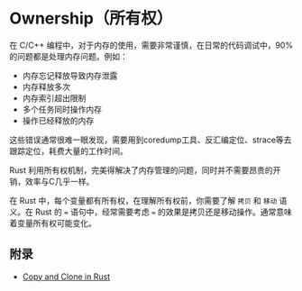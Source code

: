 

# Ownership（所有权）

在 C/C++ 编程中，对于内存的使用，需要非常谨慎，在日常的代码调试中，90%的问题都是处理内存问题。例如：
- 内存忘记释放导致内存泄露
- 内存释放多次
- 内存索引超出限制
- 多个任务同时操作内存
- 操作已经释放的内存

这些错误通常很难一眼发现，需要用到coredump工具、反汇编定位、strace等去跟踪定位，耗费大量的工作时间。

Rust 利用所有权机制，完美得解决了内存管理的问题，同时并不需要昂贵的开销，效率与C几乎一样。

在 Rust 中，每个变量都有所有权，在理解所有权前，你需要了解 `拷贝` 和 `移动` 语义。在 Rust 的 `=` 语句中，经常需要考虑 `=` 的效果是拷贝还是移动操作。通常意味着变量所有权可能变化。





## 附录
- [Copy and Clone in Rust](https://oswalt.dev/2023/12/copy-and-clone-in-rust/)
